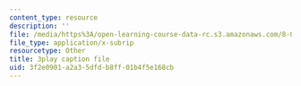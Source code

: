 ```yaml
---
content_type: resource
description: ''
file: /media/https%3A/open-learning-course-data-rc.s3.amazonaws.com/8-05-quantum-physics-ii-fall-2013/3f2e0901a2a35dfdb8ff01b4f5e168cb_65XkZ_SRxBk.vtt
file_type: application/x-subrip
resourcetype: Other
title: 3play caption file
uid: 3f2e0901-a2a3-5dfd-b8ff-01b4f5e168cb
---
```

